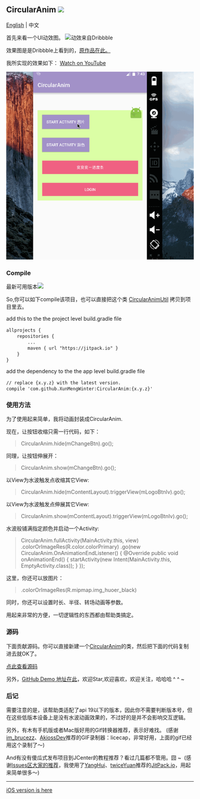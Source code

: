 ## CircularAnim [![](https://jitpack.io/v/XunMengWinter/CircularAnim.svg)](https://jitpack.io/#XunMengWinter/CircularAnim)

[English](https://github.com/XunMengWinter/CircularAnim/blob/master/README-EN.md) | 中文

首先来看一个UI动效图。
![动效来自Dribbble](https://d13yacurqjgara.cloudfront.net/users/62319/screenshots/1945593/shot.gif)

效果图是是Dribbble上看到的，[原作品在此。](https://dribbble.com/shots/1945593-Login-Home-Screen)

我所实现的效果如下：
[Watch on YouTube](https://youtu.be/3u0xFX62mgU)

![CircularAnim](https://raw.githubusercontent.com/XunMengWinter/source/master/gif/CircularAnimDemo.gif)

### Compile
最新可用版本[![](https://jitpack.io/v/XunMengWinter/CircularAnim.svg)](https://jitpack.io/#XunMengWinter/CircularAnim)

So,你可以如下compile该项目，也可以直接把这个类 [CircularAnimUtil](https://raw.githubusercontent.com/XunMengWinter/CircularAnim/master/circularanim/src/main/java/top/wefor/circularanim/CircularAnimUtil.java) 拷贝到项目里去。

add this to the the project level build.gradle file

```
allprojects {
    repositories {
        ...
        maven { url "https://jitpack.io" }
    }
}
```

add the dependency to the the app level build.gradle file

```
// replace {x.y.z} with the latest version.
compile 'com.github.XunMengWinter:CircularAnim:{x.y.z}'
```

### 使用方法
为了使用起来简单，我将动画封装成CircularAnim.

现在，让按钮收缩只需一行代码，如下：
> CircularAnim.hide(mChangeBtn).go();


同理，让按钮伸展开：
> CircularAnim.show(mChangeBtn).go();


以View为水波触发点收缩其它View:
> CircularAnim.hide(mContentLayout).triggerView(mLogoBtnIv).go();


以View为水波触发点伸展其它View:
> CircularAnim.show(mContentLayout).triggerView(mLogoBtnIv).go();


水波般铺满指定颜色并启动一个Activity:
> CircularAnim.fullActivity(MainActivity.this, view)
                        .colorOrImageRes(R.color.colorPrimary)
                        .go(new CircularAnim.OnAnimationEndListener() {
                            @Override
                            public void onAnimationEnd() {
                                startActivity(new Intent(MainActivity.this, EmptyActivity.class));
                            }
                        });


这里，你还可以放图片：
> .colorOrImageRes(R.mipmap.img_huoer_black)

同时，你还可以设置时长、半径、转场动画等参数。

用起来非常的方便，一切逻辑性的东西都由帮助类搞定。


### 源码
下面贡献源码。你可以直接新建一个[CircularAnim](https://raw.githubusercontent.com/XunMengWinter/CircularAnim/master/circularanim/src/main/java/top/wefor/circularanim/CircularAnim.java)的类，然后把下面的代码复制进去就OK了。

[点此查看源码](https://raw.githubusercontent.com/XunMengWinter/CircularAnim/master/circularanim/src/main/java/top/wefor/circularanim/CircularAnim.java)

另外，[GitHub Demo 地址在此](https://github.com/XunMengWinter/CircularAnim)，欢迎Star,欢迎喜欢，欢迎关注，哈哈哈 ^ ^ ~


### 后记
需要注意的是，该帮助类适配了api 19以下的版本，因此你不需要判断版本号，但在这些低版本设备上是没有水波动画效果的，不过好的是并不会影响交互逻辑。

另外，有木有手机版或者Mac版好用的Gif转换器推荐，表示好难找。
(感谢[im_brucezz](http://www.jianshu.com/users/693105fbc9cb/timeline)、[AkiossDev](http://www.jianshu.com/users/aedb3232c9e0/timeline)推荐的GIF录制器：licecap，非常好用，上面的gif已经用这个录制了～)

And有没有傻瓜式发布项目到JCenter的教程推荐？看过几篇都不管用。囧 ~ 
(感谢[Issues区大家的推荐](https://github.com/XunMengWinter/CircularAnim/issues)，我使用了[YangHui](https://github.com/kyze8439690)、[twiceYuan](https://github.com/twiceyuan)推荐的[JitPack.io](https://jitpack.io/docs/ANDROID/)，用起来简单很多～)


-------------------------------------------

[iOS version is here](https://github.com/entotsu/TKSubmitTransition)
